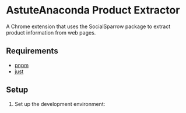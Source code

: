 # AstuteAnaconda Product Extractor

A Chrome extension that uses the SocialSparrow package to extract product information from web pages.

## Requirements

- [pnpm](https://pnpm.io/installation)
- [just](https://github.com/casey/just#installation)

## Setup

1. Set up the development environment:
